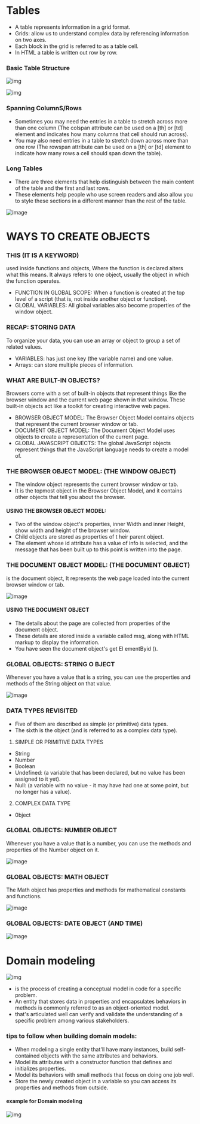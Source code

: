 # Tables

* A table represents information in a grid format. 
* Grids: allow us to understand complex data by referencing information on two axes.
* Each block in the grid is referred to as a table cell.
* In HTML a table is written out row by row.

### Basic Table Structure
![img](https://image.slidesharecdn.com/webengineeringtables-140902224819-phpapp02/95/html-tables-4-638.jpg?cb=1409698159)

![img](https://image.slidesharecdn.com/htmltables-180721142906/95/html-tables-2-638.jpg?cb=1532183439)

### Spanning ColumnS/Rows

* Sometimes you may need the entries in a table to stretch across more than one column (The colspan attribute can be used on a [th] or [td] element 
and indicates how many columns that cell should run across).
* You may also need entries in a table to stretch down across more than one row (The rowspan attribute can be used on a [th] or [td] element 
to indicate how many rows a cell should span down the table).

### Long Tables

* There are three elements that help distinguish between the main content of the table and the first and last rows.
* These elements help people who use screen readers and also allow you to style these sections in a different manner than the rest of the table.

![image](https://user-images.githubusercontent.com/79087406/110251275-6e6f4d80-7f88-11eb-81dc-5ede53ea2342.png)

# WAYS TO CREATE OBJECTS 



### THIS (IT IS A KEYWORD)

used inside functions and objects, Where the function is declared alters what this means. It always refers 
to one object, usually the object in which the function operates.

* FUNCTION IN GLOBAL SCOPE: When a function is created at the top level of a script (that is, not inside another object or function).
* GLOBAL VARIABLES: All global variables also become properties of the window object. 

### RECAP: STORING DATA

To organize your data, you can use an array or object to group a set of related values.

* VARIABLES: has just one key (the variable name) and one value. 
* Arrays: can store multiple pieces of information. 

### WHAT ARE BUILT-IN OBJECTS?

Browsers come with a set of built-in objects that represent things like the browser window and the current web page shown in that window.
These built-in objects act like a toolkit for creating interactive web pages. 

* BROWSER OBJECT MODEL: The Browser Object Model contains objects that represent the current browser window or tab.
* DOCUMENT OBJECT MODEL: The Document Object Model uses objects to create a representation of the current page.
* GLOBAL JAVASCRIPT OBJECTS: The global JavaScript objects represent things that the JavaScript language needs to create a model of.

### THE BROWSER OBJECT MODEL: (THE WINDOW OBJECT)

* The window object represents the current browser window or tab.
* It is the topmost object in the Browser Object Model, and it contains 
other objects that tell you about the browser. 

#### USING THE BROWSER OBJECT MODEL:

* Two of the window object's properties, inner Width and inner Height, show width and height of the browser window. 
* Child objects are stored as properties of t heir parent object. 
* The element whose id attribute has a value of info is selected, and the message that 
has been built up to this point is written into the page. 

### THE DOCUMENT OBJECT MODEL: (THE DOCUMENT OBJECT)

 is the document object, It represents the web page loaded into the current browser window or tab.
 
 ![image](https://user-images.githubusercontent.com/79087406/110252712-64048200-7f8f-11eb-9d98-1656929a847a.png)
 
 #### USING THE DOCUMENT OBJECT 
 
 * The details about the page are collected from properties of the document object. 
 * These details are stored inside a variable called msg, along with HTML markup to display the information. 
 * You have seen the document object's get El ementByid ().

### GLOBAL OBJECTS: STRING O BJECT 

Whenever you have a value that is a string, you can use the properties and methods of the String object on that value.

![image](https://user-images.githubusercontent.com/79087406/110252835-03297980-7f90-11eb-8cfd-5d80e1596f7d.png)

### DATA TYPES REVISITED

* Five of them are described as simple (or primitive) data types. 
* The sixth is the object (and is referred to as a complex data type). 

1) SIMPLE OR PRIMITIVE DATA TYPES 

 * String 
 * Number 
 * Boolean
 * Undefined: (a variable that has been declared, but no value has been assigned to it yet). 
 * Null: (a variable with no value - it may have had one at some point, but no longer has a value). 

2) COMPLEX DATA TYPE 

* 0bject 

### GLOBAL OBJECTS: NUMBER OBJECT 

Whenever you have a value that is a number, you can use the methods and properties of the Number object on it. 

![image](https://user-images.githubusercontent.com/79087406/110253119-4d5f2a80-7f91-11eb-9077-906d91c8b052.png)

### GLOBAL OBJECTS: MATH OBJECT 

The Math object has properties and methods for mathematical constants and functions. 

![image](https://user-images.githubusercontent.com/79087406/110253105-3b7d8780-7f91-11eb-8068-d9b5476dbc51.png)

### GLOBAL OBJECTS: DATE OBJECT (AND TIME) 

![image](https://user-images.githubusercontent.com/79087406/110253143-6f58ad00-7f91-11eb-872b-bcfdf7e8ad5a.png)

# Domain modeling
![img](https://miro.medium.com/max/700/1*UuZRQ57iPmEKsY5wsgGBLA.jpeg)

* is the process of creating a conceptual model in code for a specific problem.
* An entity that stores data in properties and encapsulates behaviors in methods is commonly referred to as an object-oriented model.
* that's articulated well can verify and validate the understanding of a specific problem among various stakeholders.

### tips to follow when building domain models:

* When modeling a single entity that'll have many instances, build self-contained objects with the same attributes and behaviors.
* Model its attributes with a constructor function that defines and initializes properties.
* Model its behaviors with small methods that focus on doing one job well.
* Store the newly created object in a variable so you can access its properties and methods from outside.

#### example for Domain modeling

![img](https://i.stack.imgur.com/WkUGA.jpg)

